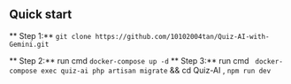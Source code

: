 ## Quick start
** Step 1:** `git clone https://github.com/10102004tan/Quiz-AI-with-Gemini.git`

** Step 2:** run cmd `docker-compose up -d`
** Step 3:** run cmd ` docker-compose exec quiz-ai php artisan migrate` && cd Quiz-AI , `npm run dev`

